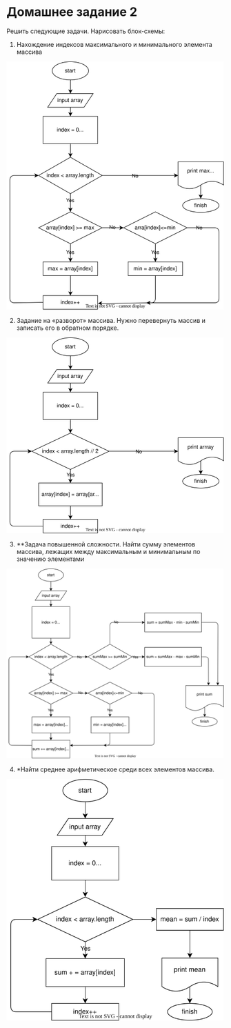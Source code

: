 # Домашнее задание 2

Решить следующие задачи. Нарисовать блок-схемы:

1. Нахождение индексов максимального и минимального элемента массива

<img src="01.svg">

2. Задание на «разворот» массива. Нужно перевернуть массив и записать его в обратном порядке.

<img src="02.svg">

3. **Задача повышенной сложности. Найти сумму элементов массива, лежащих между максимальным и минимальным по значению элементами

<img src="03.svg">

4. *Найти среднее арифметическое среди всех элементов массива.

<img src="04.svg">

